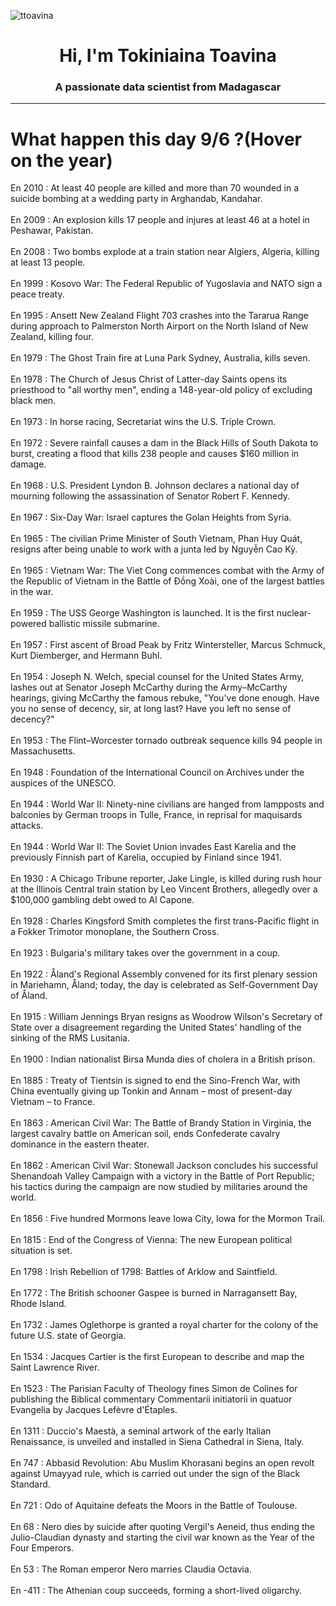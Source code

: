 
<p align="left"> <img src="https://komarev.com/ghpvc/?username=ttoavina&label=Profile%20views&color=0e75b6&style=flat" alt="ttoavina" /> </p>
<h1 align="center">Hi, I'm Tokiniaina Toavina</h1>
<h3 align="center">A passionate data scientist from Madagascar</h3>
    
<hr/>
<h1> What happen this day 9/6 ?(Hover on the year)</h1>

En 2010 : At least 40 people are killed and more than 70 wounded in a suicide bombing at a wedding party in Arghandab, Kandahar.
<br/><br/>
En 2009 : An explosion kills 17 people and injures at least 46 at a hotel in Peshawar, Pakistan.
<br/><br/>
En 2008 : Two bombs explode at a train station near Algiers, Algeria, killing at least 13 people.
<br/><br/>
En 1999 : Kosovo War: The Federal Republic of Yugoslavia and NATO sign a peace treaty.
<br/><br/>
En 1995 : Ansett New Zealand Flight 703 crashes into the Tararua Range during approach to Palmerston North Airport on the North Island of New Zealand, killing four.
<br/><br/>
En 1979 : The Ghost Train fire at Luna Park Sydney, Australia, kills seven.
<br/><br/>
En 1978 : The Church of Jesus Christ of Latter-day Saints opens its priesthood to "all worthy men", ending a 148-year-old policy of excluding black men.
<br/><br/>
En 1973 : In horse racing, Secretariat wins the U.S. Triple Crown.
<br/><br/>
En 1972 : Severe rainfall causes a dam in the Black Hills of South Dakota to burst, creating a flood that kills 238 people and causes $160 million in damage.
<br/><br/>
En 1968 : U.S. President Lyndon B. Johnson declares a national day of mourning following the assassination of Senator Robert F. Kennedy.
<br/><br/>
En 1967 : Six-Day War: Israel captures the Golan Heights from Syria.
<br/><br/>
En 1965 : The civilian Prime Minister of South Vietnam, Phan Huy Quát, resigns after being unable to work with a junta led by Nguyễn Cao Kỳ.
<br/><br/>
En 1965 : Vietnam War: The Viet Cong commences combat with the Army of the Republic of Vietnam in the Battle of Đồng Xoài, one of the largest battles in the war.
<br/><br/>
En 1959 : The USS George Washington is launched. It is the first nuclear-powered ballistic missile submarine.
<br/><br/>
En 1957 : First ascent of Broad Peak by Fritz Wintersteller, Marcus Schmuck, Kurt Diemberger, and Hermann Buhl.
<br/><br/>
En 1954 : Joseph N. Welch, special counsel for the United States Army, lashes out at Senator Joseph McCarthy during the Army–McCarthy hearings, giving McCarthy the famous rebuke, "You've done enough. Have you no sense of decency, sir, at long last? Have you left no sense of decency?"
<br/><br/>
En 1953 : The Flint–Worcester tornado outbreak sequence kills 94 people in Massachusetts.
<br/><br/>
En 1948 : Foundation of the International Council on Archives under the auspices of the UNESCO.
<br/><br/>
En 1944 : World War II: Ninety-nine civilians are hanged from lampposts and balconies by German troops in Tulle, France, in reprisal for maquisards attacks.
<br/><br/>
En 1944 : World War II: The Soviet Union invades East Karelia and the previously Finnish part of Karelia, occupied by Finland since 1941.
<br/><br/>
En 1930 : A Chicago Tribune reporter, Jake Lingle, is killed during rush hour at the Illinois Central train station by Leo Vincent Brothers, allegedly over a $100,000 gambling debt owed to Al Capone.
<br/><br/>
En 1928 : Charles Kingsford Smith completes the first trans-Pacific flight in a Fokker Trimotor monoplane, the Southern Cross.
<br/><br/>
En 1923 : Bulgaria's military takes over the government in a coup.
<br/><br/>
En 1922 : Åland's Regional Assembly convened for its first plenary session in Mariehamn, Åland; today, the day is celebrated as Self-Government Day of Åland.
<br/><br/>
En 1915 : William Jennings Bryan resigns as Woodrow Wilson's Secretary of State over a disagreement regarding the United States' handling of the sinking of the RMS Lusitania.
<br/><br/>
En 1900 : Indian nationalist Birsa Munda dies of cholera in a British prison.
<br/><br/>
En 1885 : Treaty of Tientsin is signed to end the Sino-French War, with China eventually giving up Tonkin and Annam – most of present-day Vietnam – to France.
<br/><br/>
En 1863 : American Civil War: The Battle of Brandy Station in Virginia, the largest cavalry battle on American soil, ends Confederate cavalry dominance in the eastern theater.
<br/><br/>
En 1862 : American Civil War: Stonewall Jackson concludes his successful Shenandoah Valley Campaign with a victory in the Battle of Port Republic; his tactics during the campaign are now studied by militaries around the world.
<br/><br/>
En 1856 : Five hundred Mormons leave Iowa City, Iowa for the Mormon Trail.
<br/><br/>
En 1815 : End of the Congress of Vienna: The new European political situation is set.
<br/><br/>
En 1798 : Irish Rebellion of 1798: Battles of Arklow and Saintfield.
<br/><br/>
En 1772 : The British schooner Gaspee is burned in Narragansett Bay, Rhode Island.
<br/><br/>
En 1732 : James Oglethorpe is granted a royal charter for the colony of the future U.S. state of Georgia.
<br/><br/>
En 1534 : Jacques Cartier is the first European to describe and map the Saint Lawrence River.
<br/><br/>
En 1523 : The Parisian Faculty of Theology fines Simon de Colines for publishing the Biblical commentary Commentarii initiatorii in quatuor Evangelia by Jacques Lefèvre d'Étaples.
<br/><br/>
En 1311 : Duccio's Maestà, a seminal artwork of the early Italian Renaissance, is unveiled and installed in Siena Cathedral in Siena, Italy.
<br/><br/>
En 747 : Abbasid Revolution: Abu Muslim Khorasani begins an open revolt against Umayyad rule, which is carried out under the sign of the Black Standard.
<br/><br/>
En 721 : Odo of Aquitaine defeats the Moors in the Battle of Toulouse.
<br/><br/>
En 68 : Nero dies by suicide after quoting Vergil's Aeneid, thus ending the Julio-Claudian dynasty and starting the civil war known as the Year of the Four Emperors.
<br/><br/>
En 53 : The Roman emperor Nero marries Claudia Octavia.
<br/><br/>
En -411 : The Athenian coup succeeds, forming a short-lived oligarchy.
<br/><br/>
